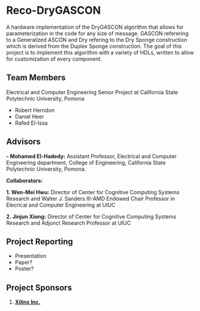 # Reco-DryGASCON
A hardware implementation of the DryGASCON algorithm that allows for parameterization in the code for any size of message. GASCON referering to a Generalized ASCON and Dry refering to the Dry Sponge construction which is derived from the Duplex Sponge construction. The goal of this project is to implement this algorithm with a variety of HDLs, written to allow for customization of every component.  

## Team Members
Electrical and Computer Engineering Senior Project at California State Polytechnic University, Pomona
- Robert Herndon
- Daniel Heer
- Rafed El-Issa

## Advisors

**- Mohamed El-Hadedy:** Assistant Professor, Electrical and Computer Engineering department, College of Engineering, California State Polytechnic University, Pomona.
 
**Collaborators:**

**1. Wen-Mei Hwu:**  Director of Center for Cognitive Computing Systems Research and Walter J. Sanders III-AMD Endowed Chair Professor in Elecrical and Computer Engineering at UIUC 

**2. Jinjun Xiong:** Director of Center for Cognitive Computing Systems Research and Adjunct Research Professor at UIUC  

## Project Reporting
- Presentation
- Paper?
- Poster?

## Project Sponsors

1. **[Xilinx Inc.](https://www.xilinx.com/)**

